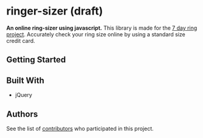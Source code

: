 # ringer-sizer (draft)

**An online ring-sizer using javascript.**
This library is made for the [7 day ring project](http://www.the7dayringproject.com/).
Accurately check your ring size online by using a standard size credit card.


## Getting Started


## Built With

* jQuery


## Authors
See the list of [contributors](https://github.com/your/project/contributors) who participated in this project.
